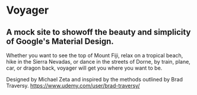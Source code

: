 # Voyager

## A mock site to showoff the beauty and simplicity of Google's Material Design.

Whether you want to see the top of Mount Fiji, relax on a tropical beach, hike in the Sierra Nevadas, or dance in the streets of Dorne, by train, plane, car, or dragon back, voyager will get you where you want to be.

Designed by Michael Zeta and inspired by the methods outlined by Brad Traversy.
https://www.udemy.com/user/brad-traversy/
